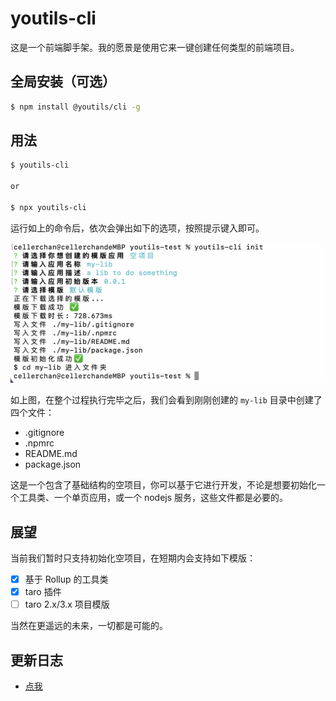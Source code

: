 # youtils-cli

这是一个前端脚手架。我的愿景是使用它来一键创建任何类型的前端项目。

## 全局安装（可选）

```bash
$ npm install @youtils/cli -g
```

## 用法

```bash
$ youtils-cli

or

$ npx youtils-cli
```

运行如上的命令后，依次会弹出如下的选项，按照提示键入即可。

![image-20211128043321193](./docs/images/image-20211128043321193.png)

如上图，在整个过程执行完毕之后，我们会看到刚刚创建的 `my-lib` 目录中创建了四个文件：

- .gitignore
- .npmrc
- README.md
- package.json

这是一个包含了基础结构的空项目，你可以基于它进行开发，不论是想要初始化一个工具类、一个单页应用，或一个 nodejs 服务，这些文件都是必要的。

## 展望

当前我们暂时只支持初始化空项目，在短期内会支持如下模版：

- [x] 基于 Rollup 的工具类
- [x] taro 插件
- [ ] taro 2.x/3.x 项目模版

当然在更遥远的未来，一切都是可能的。

## 更新日志

- [点我](https://github.com/lexmin0412/youtils-cli/blob/master/CHANGELOG.md)
